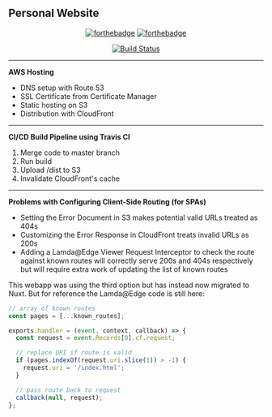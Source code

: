 ## Personal Website

<div align="center">

[![forthebadge](https://forthebadge.com/images/badges/made-with-vue.svg)](https://forthebadge.com) [![forthebadge](https://forthebadge.com/images/badges/powered-by-coffee.svg)](https://forthebadge.com)

[![Build Status](https://img.shields.io/travis/com/ToddLowell/personal-website/master?style=for-the-badge)](https://travis-ci.com/ToddLowell/personal-website)

</div>

---

**AWS Hosting**

- DNS setup with Route 53
- SSL Certificate from Certificate Manager
- Static hosting on S3
- Distribution with CloudFront

---

**CI/CD Build Pipeline using Travis CI**

1. Merge code to master branch
2. Run build
3. Upload /dist to S3
4. Invalidate CloudFront's cache

---

**Problems with Configuring Client-Side Routing (for SPAs)**

- Setting the Error Document in S3 makes potential valid URLs treated as 404s
- Customizing the Error Response in CloudFront treats invalid URLs as 200s
- Adding a Lamda@Edge Viewer Request Interceptor to check the route against known routes will correctly serve 200s and 404s respectively but will require extra work of updating the list of known routes

This webapp was using the third option but has instead now migrated to Nuxt. But for reference the Lamda@Edge code is still here:

```js
// array of known routes
const pages = [...known_routes];

exports.handler = (event, context, callback) => {
  const request = event.Records[0].cf.request;

  // replace URI if route is valid
  if (pages.indexOf(request.uri.slice(1)) > -1) {
    request.uri = '/index.html';
  }

  // pass route back to request
  callback(null, request);
};
```
